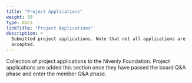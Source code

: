 ```yaml
---
title: "Project Applications"
weight: 50
type: docs
linkTitle: "Project Applications"
description: >
  Submitted project applications. Note that not all applications are
  accepted.
---
```


Collection of project applications to the Nivenly Foundation. Project applications
are added this section once they have passed the board Q&A phase and enter the member
Q&A phase.